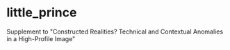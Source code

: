 # little_prince
Supplement to "Constructed Realities? Technical and Contextual Anomalies in a High-Profile Image"
